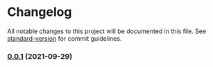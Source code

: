 # Changelog

All notable changes to this project will be documented in this file. See [standard-version](https://github.com/conventional-changelog/standard-version) for commit guidelines.

### [0.0.1](https://github.com/howdy-mj/learna-playground/compare/v0.0.0...v0.0.1) (2021-09-29)
